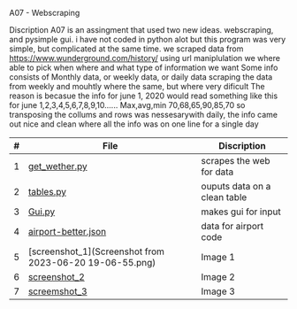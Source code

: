 A07 - Webscraping


Discription
A07 is an assingment that used two new ideas. webscraping, and pysimple gui. i have not coded in python alot but this program was very simple, but complicated at the same time. 
we scraped data from https://www.wunderground.com/history/
using url maniplulation we where able to pick when where and what type of information we want
Some info consists of Monthly data, or weekly data, or daily data
scraping the data from weekly and mouhtly where the same, but where very dificult
The reason is becasue the info for june 1, 2020 would read something like this for
june 1,2,3,4,5,6,7,8,9,10...... Max,avg,min 70,68,65,90,85,70
so transposing the collums and rows was nessesarywith daily, the info came out nice and clean where all the info was on one line for a single day


|   #   | File        |Discription             | 
| :---: | ----------- | ---------------------- |
|   1   |[get_wether.py](get_weather.py) | scrapes the web for data|
|  2    | [tables.py](table.py)| ouputs data on a clean table|
| 3| [Gui.py](Gui.py)|makes gui for input|
| 4|[airport-better.json](airport-better.json)|data for airport code|
|5| [screenshot_1](Screenshot from 2023-06-20 19-06-55.png)|Image 1|
|6| [screenshot_2]()|Image 2|
|7| [screemshot_3]()|Image 3|
